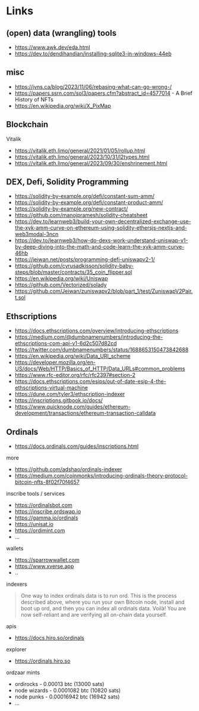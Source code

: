 
# Links


## (open) data (wrangling) tools

- <https://www.awk.dev/eda.html>
- <https://dev.to/dendihandian/installing-sqlite3-in-windows-44eb>



## misc

- <https://jvns.ca/blog/2023/11/06/rebasing-what-can-go-wrong-/>
- <https://papers.ssrn.com/sol3/papers.cfm?abstract_id=4577014> - A Brief History of NFTs
- <https://en.wikipedia.org/wiki/X_PixMap>



## Blockchain

Vitalik
- <https://vitalik.eth.limo/general/2021/01/05/rollup.html>
- <https://vitalik.eth.limo/general/2023/10/31/l2types.html>
- <https://vitalik.eth.limo/general/2023/09/30/enshrinement.html>




## DEX, Defi, Solidity Programming

- <https://solidity-by-example.org/defi/constant-sum-amm/>
- <https://solidity-by-example.org/defi/constant-product-amm/>
- <https://solidity-by-example.org/new-contract/>
- <https://github.com/manojpramesh/solidity-cheatsheet>
- <https://dev.to/learnweb3/build-your-own-decentralized-exchange-use-the-xyk-amm-curve-on-ethereum-using-solidity-ethersjs-nextjs-and-web3modal-3ncn>
- <https://dev.to/learnweb3/how-do-dexs-work-understand-uniswap-v1-by-deep-diving-into-the-math-and-code-learn-the-xyk-amm-curve-46hb>
- <https://jeiwan.net/posts/programming-defi-uniswapv2-1/>
- <https://github.com/cyrusadkisson/solidity-baby-steps/blob/master/contracts/35_coin_flipper.sol>
- <https://en.wikipedia.org/wiki/Uniswap>
- <https://github.com/Vectorized/solady>
- <https://github.com/Jeiwan/zuniswapv2/blob/part_1/test/ZuniswapV2Pair.t.sol>



## Ethscriptions

- <https://docs.ethscriptions.com/overview/introducing-ethscriptions>
- <https://medium.com/@dumbnamenumbers/introducing-the-ethscriptions-com-api-v1-6d2c507d82cd>
- <https://twitter.com/dumbnamenumbers/status/1688653150473842688>
- <https://en.wikipedia.org/wiki/Data_URI_scheme>
- <https://developer.mozilla.org/en-US/docs/Web/HTTP/Basics_of_HTTP/Data_URLs#common_problems>
- <https://www.rfc-editor.org/rfc/rfc2397#section-2>
- <https://docs.ethscriptions.com/esips/out-of-date-esip-4-the-ethscriptions-virtual-machine>
- <https://dune.com/tyler3/ethscription-indexer>
- <https://inscriptions.gitbook.io/docs/>
- <https://www.quicknode.com/guides/ethereum-development/transactions/ethereum-transaction-calldata>




## Ordinals

- <https://docs.ordinals.com/guides/inscriptions.html>

more

- <https://github.com/adshao/ordinals-indexer>
- <https://medium.com/coinmonks/introducing-ordinals-theory-protocol-bitcoin-nfts-8f02f70f4657>



inscribe tools / services

- <https://ordinalsbot.com>
- <https://inscribe.ordswap.io>
- <https://gamma.io/ordinals>
- <https://unisat.io>
- <https://ordimint.com>
- ...

wallets

- <https://sparrowwallet.com>
- <https://www.xverse.app>
- ..


indexers

> One way to index ordinals data is to run ord.
> This is the process described above, where you run
> your own Bitcoin node, install and boot up ord, 
> and then you can index all ordinals data. Voilà! 
> You are now self-reliant and are verifying all on-chain data yourself.


apis

- <https://docs.hiro.so/ordinals>

explorer

- <https://ordinals.hiro.so>


ordzaar mints

- ordirocks    - 0.00013 btc  (13000 sats)
- node wizards - 0.0001082 btc (10820 sats)
- node punks   - 0.00016942 btc (16942 sats)
- ...